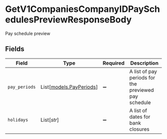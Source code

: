 # GetV1CompaniesCompanyIDPaySchedulesPreviewResponseBody

Pay schedule preview


## Fields

| Field                                                | Type                                                 | Required                                             | Description                                          |
| ---------------------------------------------------- | ---------------------------------------------------- | ---------------------------------------------------- | ---------------------------------------------------- |
| `pay_periods`                                        | List[[models.PayPeriods](../models/payperiods.md)]   | :heavy_minus_sign:                                   | A list of pay periods for the previewed pay schedule |
| `holidays`                                           | List[*str*]                                          | :heavy_minus_sign:                                   | A list of dates for bank closures                    |